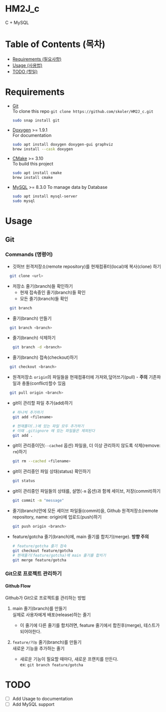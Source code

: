 # HM2J_c

C + MySQL

# Table of Contents (목차)

- [Requirements (필요사항)](#Requirements)
- [Usage (사용법)](#Usage)
- [TODO (할일)](#TODO)

# Requirements

- [Git](https://git-scm.com/)  
  To clone this repo `git clone https://github.com/skoler/HM2J_c.git`

  ```bash
  sudo snap install git
  ```

- [Doxygen](https://doxygen.org/) >= 1.9.1  
  For documentation

  ```bash
  sudo apt install doxygen doxygen-gui graphviz
  brew install --cask doxygen
  ```

- [CMake](https://cmake.org) >= 3.10  
  To build this project

  ```bash
  sudo apt install cmake
  brew install cmake
  ```

- [MySQL](https://www.mysql.com/) >= 8.3.0
  To manage data by Database
  ```bash
  sudo apt install mysql-server
  sudo mysql
  ```

# Usage

## Git

### Commands (명령어)

- 깃허브 원격저장소(remote repository)를 현재컴퓨터(local)에 복사(clone) 하기

```bash
  git clone <url>
```

- 저장소 줄기(branch)들 확인하기
  - 현재 접속중인 줄기(branch)들 확인
  - 모든 줄기(branch)들 확인

```bash
  git branch
```

- 줄기(branch) 만들기

```bash
  git branch <branch>
```

- 줄기(branch) 삭제하기

  ```bash
  git branch -d <branch>
  ```

- 줄기(branch) 접속(checkout)하기

```bash
  git checkout <branch>
```

- 원격저장소 `origin`의 파일들을 현재컴퓨터에 가져와,덮어쓰기(pull) - **주의** 기존파일과 충돌(conflict)할수 있음

```bash
  git pull origin <branch>
```

- git이 관리할 파일 추가(add)하기

  ```bash
  # 하나씩 추가하기
  git add <filename>

  # 현재폴더(.)에 있는 파일 모두 추가하기
  # 이때 .gitignore 에 있는 파일들은 제외된다
  git add .
  ```

- git이 관리중이던(`--cached` 옵션) 파일을, 더 이상 관리하지 않도록 삭제(remove: `rm`)하기

  ```bash
  git rm --cached <filename>
  ```

- git이 관리중인 파일 상태(status) 확인하기

  ```bash
  git status
  ```

- git이 관리중인 파일들의 상태를, 설명(`-m` 옵션)과 함께 세이브, 저장(commit)하기

  ```bash
  git commit -m "message"
  ```

- 줄기(branch)안에 모든 세이브 파일들(commit)을, Github 원격저장소(remote repository, name: origin)에 업로드(push)하기

  ```bash
  git push origin <branch>
  ```

- feature/gotcha 줄기(branch)에, main 줄기를 합치기(merge). **방향 주의**

  ```bash
  # feature/gotcha 줄기 접속
  git checkout feature/gotcha
  # 현재줄기(feature/gotcha)에 main 줄기를 합치기
  git merge feature/gotcha
  ```

### Git으로 프로젝트 관리하기

#### Github Flow

Github가 Git으로 프로젝트를 관리하는 방법

1. main 줄기(branch)를 만들기  
   실제로 사용자에게 배포(release)하는 줄기

   - 이 줄기에 다른 줄기를 합치려면, feature 줄기에서 합친후(merge), 테스트가 되어야한다.

2. `feature/기능` 줄기(branch)를 만들기  
   새로운 기능을 추가하는 줄기

   - 새로운 기능이 필요할 때마다, 새로운 프랜치를 만든다.  
     ex: `git branch feature/gotcha`

# TODO

- [ ] Add Usage to documentation
- [ ] Add MySQL support
